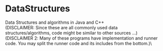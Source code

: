 # DataStructures
Data Structures and algorithms in Java and C++\
(DISCLAIMER: Since these are all commonly used data structures/algorithms, code might be similar to other sources ...)\
(DISCLAIMER 2: Many of these programs have implementation and runner code. You may split the runner code and its includes from the bottom.)\
